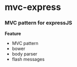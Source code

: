 # mvc-express
### MVC pattern for expressJS
**Feature**
- MVC pattern
- bower
- body parser
- flash messages


